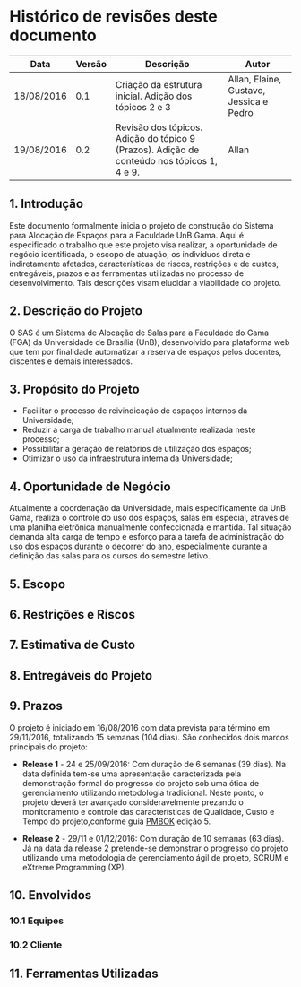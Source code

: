# Histórico de revisões deste documento

|Data|Versão|Descrição|Autor|
|----|------|---------|-------|
|18/08/2016|0.1|Criação da estrutura inicial. Adição dos tópicos 2 e 3|Allan, Elaine, Gustavo, Jessica e Pedro|
|19/08/2016|0.2|Revisão dos tópicos. Adição do tópico 9 (Prazos). Adição de conteúdo nos tópicos 1, 4 e 9.|Allan|

## 1. Introdução
Este documento formalmente inicia o projeto de construção do Sistema para Alocação de Espaços para a Faculdade UnB Gama. Aqui é especificado o trabalho que este projeto visa realizar, a oportunidade de negócio identificada, o escopo de atuação, os indivíduos direta e indiretamente afetados, características de riscos, restrições e de custos, entregáveis, prazos e as ferramentas utilizadas no processo de desenvolvimento. Tais descrições visam elucidar a viabilidade do projeto.

## 2. Descrição do Projeto
   O SAS é um Sistema de Alocação de Salas para a Faculdade do Gama (FGA) da Universidade de Brasília (UnB), desenvolvido para plataforma web que tem por finalidade automatizar a reserva de espaços pelos docentes, discentes e demais interessados.

## 3. Propósito do Projeto
* Facilitar o processo de reivindicação de espaços internos da Universidade;
* Reduzir a carga de trabalho manual atualmente realizada neste processo;
* Possibilitar a geração de relatórios de utilização dos espaços;
* Otimizar o uso da infraestrutura interna da Universidade;

## 4. Oportunidade de Negócio
Atualmente a coordenação da Universidade, mais especificamente da UnB Gama, realiza o controle do uso dos espaços, salas em especial, através de uma planilha eletrônica manualmente confeccionada e mantida. Tal situação demanda alta carga de tempo e esforço para a tarefa de administração do uso dos espaços durante o decorrer do ano, especialmente durante a definição das salas para os cursos do semestre letivo.

## 5. Escopo
## 6. Restrições e Riscos
## 7. Estimativa de Custo
## 8. Entregáveis do Projeto
## 9. Prazos
O projeto é iniciado em 16/08/2016 com data prevista para término em 29/11/2016, totalizando 15 semanas (104 dias). São conhecidos dois marcos principais do projeto:
* **Release 1** - 24 e 25/09/2016:
Com duração de 6 semanas (39 dias). Na data definida tem-se uma apresentação caracterizada pela demonstração formal do progresso do projeto sob uma ótica de gerenciamento utilizando metodologia tradicional. Neste ponto, o projeto deverá ter avançado consideravelmente prezando o monitoramento e controle das características de Qualidade, Custo e Tempo do projeto,conforme guia [PMBOK](https://brasil.pmi.org/brazil/PMBOKGuideAndStandards.aspx) edição 5.

* **Release 2** - 29/11 e 01/12/2016:
Com duração de 10 semanas (63 dias). Já na data da release 2 pretende-se demonstrar o progresso do projeto utilizando uma metodologia de gerenciamento ágil de projeto, SCRUM e eXtreme Programming (XP). 

## 10. Envolvidos
### 10.1 Equipes
### 10.2 Cliente
## 11. Ferramentas Utilizadas